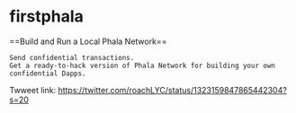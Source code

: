 # firstphala
==Build and Run a Local Phala Network==

    Send confidential transactions.
    Get a ready-to-hack version of Phala Network for building your own confidential Dapps.
Twweet link:
    https://twitter.com/roachLYC/status/1323159847865442304?s=20
